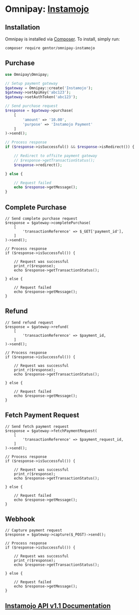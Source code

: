 # Omnipay: [Instamojo](https://www.instamojo.com/)

## Installation

Omnipay is installed via [Composer](http://getcomposer.org/). To install, simply run:

```
composer require gentor/omnipay-instamojo
```

## Purchase

```php
use Omnipay\Omnipay;

// Setup payment gateway
$gateway = Omnipay::create('Instamojo');
$gateway->setApiKey('abc123');
$gateway->setAuthToken('abc123');

// Send purchase request
$response = $gateway->purchase(
    [
        'amount' => '10.00',
        'purpose' => 'Instamojo Payment'
    ]
)->send();

// Process response
if ($response->isSuccessful() && $response->isRedirect()) {

    // Redirect to offsite payment gateway
    // $response->getTransactionStatus();
    $response->redirect();

} else {

    // Request failed
    echo $response->getMessage();
}
```

## Complete Purchase

```
// Send complete purchase request
$response = $gateway->completePurchase(
    [
        'transactionReference' => $_GET['payment_id'],
    ]
)->send();

// Process response
if ($response->isSuccessful()) {

    // Request was successful
    print_r($response);
    echo $response->getTransactionStatus();

} else {

    // Request failed
    echo $response->getMessage();
}
```

## Refund

```
// Send refund request
$response = $gateway->refund(
    [
        'transactionReference' => $payment_id,
    ]
)->send();

// Process response
if ($response->isSuccessful()) {

    // Request was successful
    print_r($response);
    echo $response->getTransactionStatus();

} else {

    // Request failed
    echo $response->getMessage();
}
```

## Fetch Payment Request

```
// Send fetch payment request
$response = $gateway->fetchPaymentRequest(
    [
        'transactionReference' => $payment_request_id,
    ]
)->send();

// Process response
if ($response->isSuccessful()) {

    // Request was successful
    print_r($response);
    echo $response->getTransactionStatus();

} else {

    // Request failed
    echo $response->getMessage();
}
```

## Webhook

```
// Capture payment request
$response = $gateway->capture($_POST)->send();

// Process response
if ($response->isSuccessful()) {

    // Request was successful
    print_r($response);
    echo $response->getTransactionStatus();

} else {

    // Request failed
    echo $response->getMessage();
}
```

## [Instamojo API v1.1 Documentation](https://docs.instamojo.com/docs/payments-api)